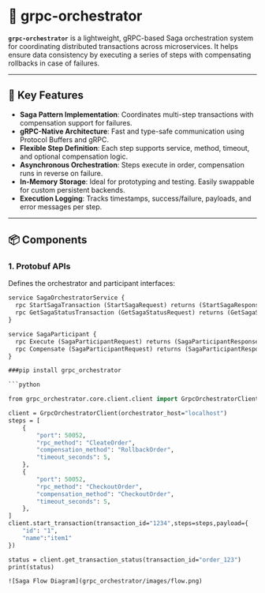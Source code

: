 # 🧩 grpc-orchestrator

**`grpc-orchestrator`** is a lightweight, gRPC-based Saga orchestration system for coordinating distributed transactions across microservices. It helps ensure data consistency by executing a series of steps with compensating rollbacks in case of failures.

---

## 🚀 Key Features

- **Saga Pattern Implementation**: Coordinates multi-step transactions with compensation support for failures.
- **gRPC-Native Architecture**: Fast and type-safe communication using Protocol Buffers and gRPC.
- **Flexible Step Definition**: Each step supports service, method, timeout, and optional compensation logic.
- **Asynchronous Orchestration**: Steps execute in order, compensation runs in reverse on failure.
- **In-Memory Storage**: Ideal for prototyping and testing. Easily swappable for custom persistent backends.
- **Execution Logging**: Tracks timestamps, success/failure, payloads, and error messages per step.

---

## 📦 Components

### 1. Protobuf APIs

Defines the orchestrator and participant interfaces:

```proto
service SagaOrchestratorService {
  rpc StartSagaTransaction (StartSagaRequest) returns (StartSagaResponse);
  rpc GetSagaStatusTransaction (GetSagaStatusRequest) returns (GetSagaStatusResponse);
}

service SagaParticipant {
  rpc Execute (SagaParticipantRequest) returns (SagaParticipantResponse);
  rpc Compensate (SagaParticipantRequest) returns (SagaParticipantResponse);
}

###pip install grpc_orchestrator

```python

from grpc_orchestrator.core.client.client import GrpcOrchestratorClient

client = GrpcOrchestratorClient(orchestrator_host="localhost")
steps = [
    {
        "port": 50052,
        "rpc_method": "CleateOrder",
        "compensation_method": "RollbackOrder",
        "timeout_seconds": 5,
    },
    {
        "port": 50052,
        "rpc_method": "CheckoutOrder",
        "compensation_method": "CheckoutOrder",
        "timeout_seconds": 5,
    },
]
client.start_transaction(transaction_id="1234",steps=steps,payload={
    "id": "1",
    "name":"item1"
})

status = client.get_transaction_status(transaction_id="order_123")
print(status)

![Saga Flow Diagram](grpc_orchestrator/images/flow.png)
